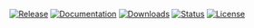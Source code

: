 [![Release](
https://img.shields.io/pypi/v/skims?color=success&label=Release&style=flat-square)](
https://pypi.org/project/skims)
[![Documentation](
https://img.shields.io/badge/Documentation-click_here!-success?style=flat-square)](
https://fluidattacks.gitlab.io/integrates/skims)
[![Downloads](
https://img.shields.io/pypi/dm/skims?label=Downloads&style=flat-square)](
https://pypi.org/project/skims)
[![Status](
https://img.shields.io/pypi/status/skims?label=Status&style=flat-square)](
https://pypi.org/project/skims)
[![License](
https://img.shields.io/pypi/l/skims?color=success&label=License&style=flat-square)](
https://gitlab.com/fluidattacks/integrates/-/blob/master/LICENSE)
